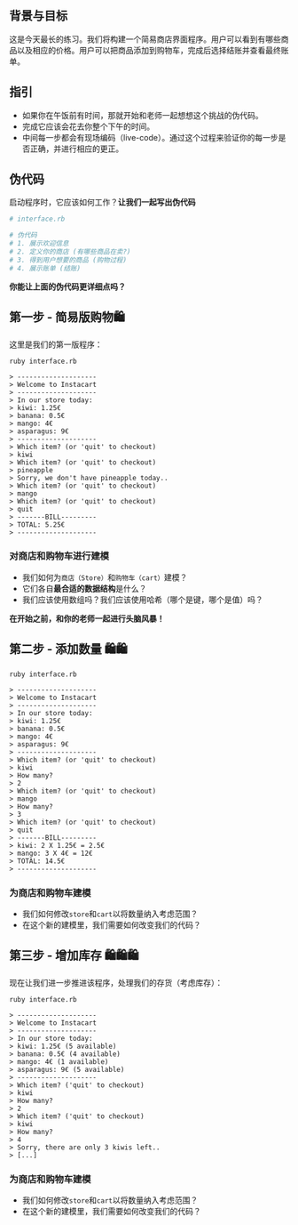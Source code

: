 ## 背景与目标

这是今天最长的练习。我们将构建一个简易商店界面程序。用户可以看到有哪些商品以及相应的价格。用户可以把商品添加到购物车，完成后选择结账并查看最终账单。

## 指引

- 如果你在午饭前有时间，那就开始和老师一起想想这个挑战的伪代码。
- 完成它应该会花去你整个下午的时间。
- 中间每一步都会有现场编码（live-code）。通过这个过程来验证你的每一步是否正确，并进行相应的更正。

## 伪代码

启动程序时，它应该如何工作？**让我们一起写出伪代码**

```ruby
# interface.rb

# 伪代码
# 1. 展示欢迎信息
# 2. 定义你的商店 (有哪些商品在卖?)
# 3. 得到用户想要的商品 (购物过程)
# 4. 展示账单 (结账)
```

**你能让上面的伪代码更详细点吗？**

## 第一步 - 简易版购物🛍

这里是我们的第一版程序：

```
ruby interface.rb

> --------------------
> Welcome to Instacart
> --------------------
> In our store today:
> kiwi: 1.25€
> banana: 0.5€
> mango: 4€
> asparagus: 9€
> --------------------
> Which item? (or 'quit' to checkout)
> kiwi
> Which item? (or 'quit' to checkout)
> pineapple
> Sorry, we don't have pineapple today..
> Which item? (or 'quit' to checkout)
> mango
> Which item? (or 'quit' to checkout)
> quit
> -------BILL---------
> TOTAL: 5.25€
> --------------------
```

### 对商店和购物车进行建模

- 我们如何为`商店（Store）`和`购物车（cart）`建模？
- 它们各自**最合适的数据结构**是什么？
- 我们应该使用数组吗？我们应该使用哈希（哪个是键，哪个是值）吗？

**在开始之前，和你的老师一起进行头脑风暴！**

## 第二步 - 添加数量 🛍🛍

```
ruby interface.rb

> --------------------
> Welcome to Instacart
> --------------------
> In our store today:
> kiwi: 1.25€
> banana: 0.5€
> mango: 4€
> asparagus: 9€
> --------------------
> Which item? (or 'quit' to checkout)
> kiwi
> How many?
> 2
> Which item? (or 'quit' to checkout)
> mango
> How many?
> 3
> Which item? (or 'quit' to checkout)
> quit
> -------BILL---------
> kiwi: 2 X 1.25€ = 2.5€
> mango: 3 X 4€ = 12€
> TOTAL: 14.5€
> --------------------
```

### 为商店和购物车建模

- 我们如何修改`store`和`cart`以将数量纳入考虑范围？
- 在这个新的建模里，我们需要如何改变我们的代码？

## 第三步 - 增加库存 🛍🛍🛍

现在让我们进一步推进该程序，处理我们的存货（考虑库存）：

```
ruby interface.rb

> --------------------
> Welcome to Instacart
> --------------------
> In our store today:
> kiwi: 1.25€ (5 available)
> banana: 0.5€ (4 available)
> mango: 4€ (1 available)
> asparagus: 9€ (5 available)
> --------------------
> Which item? ('quit' to checkout)
> kiwi
> How many?
> 2
> Which item? ('quit' to checkout)
> kiwi
> How many?
> 4
> Sorry, there are only 3 kiwis left..
> [...]
```

### 为商店和购物车建模

- 我们如何修改`store`和`cart`以将数量纳入考虑范围？
- 在这个新的建模里，我们需要如何改变我们的代码？
